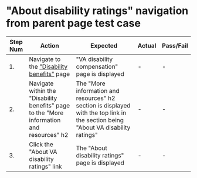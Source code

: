 # "About disability ratings" navigation from parent page test case
| Step Num | Action | Expected | Actual | Pass/Fail |
| -------------- | ------------- | --------------- | ------------- | ------ |
| 1. | Navigate to the ["Disability benefits"](https://staging.va.gov/disability/) page  | "VA disability compensation" page is displayed | - | - |
| 2. | Navigate within the "Disability benefits" page to the "More information and resources" h2 | The "More information and resources" h2 section is displayed with the top link in the section being "About VA disability ratings" | - | - |
| 3. | Click the "About VA disability ratings" link | The "About disability ratings" page is displayed | - | - |